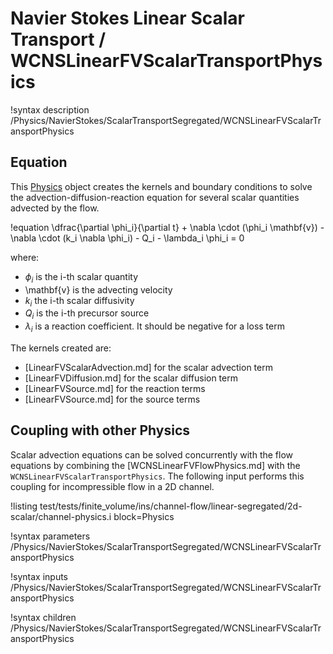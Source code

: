 # Navier Stokes Linear Scalar Transport / WCNSLinearFVScalarTransportPhysics

!syntax description /Physics/NavierStokes/ScalarTransportSegregated/WCNSLinearFVScalarTransportPhysics

## Equation

This [Physics](Physics/index.md) object creates the kernels and boundary conditions to solve the advection-diffusion-reaction
equation for several scalar quantities advected by the flow.

!equation
\dfrac{\partial \phi_i}{\partial t} + \nabla \cdot (\phi_i \mathbf{v}) - \nabla \cdot (k_i \nabla \phi_i) - Q_i - \lambda_i \phi_i = 0

where:

- $\phi_i$ is the i-th scalar quantity
- \mathbf{v} is the advecting velocity
- $k_i$ the i-th scalar diffusivity
- $Q_i$ is the i-th precursor source
- $\lambda_i$ is a reaction coefficient. It should be negative for a loss term

The kernels created are:

- [LinearFVScalarAdvection.md] for the scalar advection term
- [LinearFVDiffusion.md] for the scalar diffusion term
- [LinearFVSource.md] for the reaction terms
- [LinearFVSource.md] for the source terms

## Coupling with other Physics

Scalar advection equations can be solved concurrently with the flow equations by combining the [WCNSLinearFVFlowPhysics.md] with the `WCNSLinearFVScalarTransportPhysics`.
The following input performs this coupling for incompressible flow in a 2D channel.

!listing test/tests/finite_volume/ins/channel-flow/linear-segregated/2d-scalar/channel-physics.i block=Physics

!syntax parameters /Physics/NavierStokes/ScalarTransportSegregated/WCNSLinearFVScalarTransportPhysics

!syntax inputs /Physics/NavierStokes/ScalarTransportSegregated/WCNSLinearFVScalarTransportPhysics

!syntax children /Physics/NavierStokes/ScalarTransportSegregated/WCNSLinearFVScalarTransportPhysics
